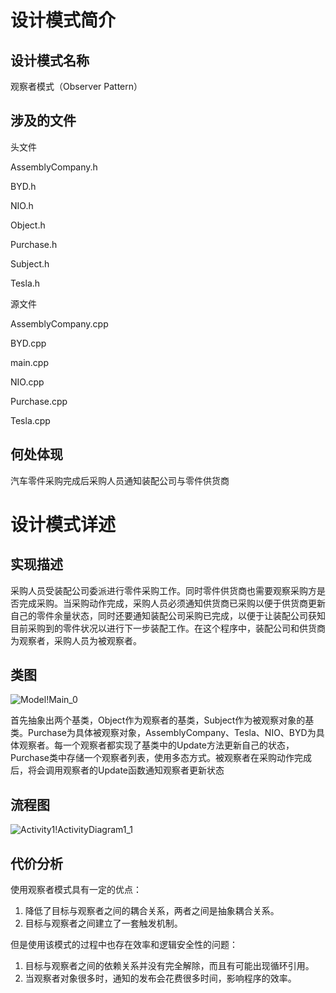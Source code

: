 # 设计模式简介

## 设计模式名称

观察者模式（Observer Pattern）

## 涉及的文件

头文件

AssemblyCompany.h

BYD.h

NIO.h

Object.h

Purchase.h

Subject.h

Tesla.h



源文件

AssemblyCompany.cpp

BYD.cpp

main.cpp

NIO.cpp

Purchase.cpp

Tesla.cpp

## 何处体现

汽车零件采购完成后采购人员通知装配公司与零件供货商

# 设计模式详述

## 实现描述

采购人员受装配公司委派进行零件采购工作。同时零件供货商也需要观察采购方是否完成采购。当采购动作完成，采购人员必须通知供货商已采购以便于供货商更新自己的零件余量状态，同时还要通知装配公司采购已完成，以便于让装配公司获知目前采购到的零件状况以进行下一步装配工作。在这个程序中，装配公司和供货商为观察者，采购人员为被观察者。

## 类图

![Model!Main_0](D:\陈嘉瑞的文件夹\同济大学\课程文件、文稿\大三\软件设计模式\jpg\Model!Main_0.jpg)

首先抽象出两个基类，Object作为观察者的基类，Subject作为被观察对象的基类。Purchase为具体被观察对象，AssemblyCompany、Tesla、NIO、BYD为具体观察者。每一个观察者都实现了基类中的Update方法更新自己的状态，Purchase类中存储一个观察者列表，使用多态方式。被观察者在采购动作完成后，将会调用观察者的Update函数通知观察者更新状态

## 流程图

![Activity1!ActivityDiagram1_1](D:\陈嘉瑞的文件夹\同济大学\课程文件、文稿\大三\软件设计模式\jpg\Activity1!ActivityDiagram1_1.jpg)

## 代价分析

使用观察者模式具有一定的优点：

1. 降低了目标与观察者之间的耦合关系，两者之间是抽象耦合关系。
2. 目标与观察者之间建立了一套触发机制。

但是使用该模式的过程中也存在效率和逻辑安全性的问题：

1. 目标与观察者之间的依赖关系并没有完全解除，而且有可能出现循环引用。
2. 当观察者对象很多时，通知的发布会花费很多时间，影响程序的效率。